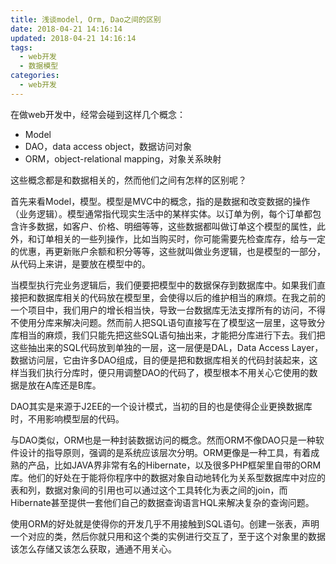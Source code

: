 ```yaml
---
title: 浅谈model, Orm, Dao之间的区别
date: 2018-04-21 14:16:14
updated: 2018-04-21 14:16:14
tags:
  - web开发
  - 数据模型
categories: 
  - web开发
---
```


在做web开发中，经常会碰到这样几个概念：
- Model
- DAO，data access object，数据访问对象
- ORM，object-relational mapping，对象关系映射

这些概念都是和数据相关的，然而他们之间有怎样的区别呢？

<!-- more -->
首先来看Model，模型。模型是MVC中的概念，指的是数据和改变数据的操作（业务逻辑）。模型通常指代现实生活中的某样实体。以订单为例，每个订单都包含许多数据，如客户、价格、明细等等，这些数据都叫做订单这个模型的属性，此外，和订单相关的一些列操作，比如当购买时，你可能需要先检查库存，给与一定的优惠，再更新账户余额和积分等等，这些就叫做业务逻辑，也是模型的一部分，从代码上来讲，是要放在模型中的。

当模型执行完业务逻辑后，我们便要把模型中的数据保存到数据库中。如果我们直接把和数据库相关的代码放在模型里，会使得以后的维护相当的麻烦。在我之前的一个项目中，我们用户的增长相当快，导致一台数据库无法支撑所有的访问，不得不使用分库来解决问题。然而前人把SQL语句直接写在了模型这一层里，这导致分库相当的麻烦，我们只能先把这些SQL语句抽出来，才能把分库进行下去。我们把这些抽出来的SQL代码放到单独的一层，这一层便是DAL，Data Access Layer，数据访问层，它由许多DAO组成，目的便是把和数据库相关的代码封装起来，这样当我们执行分库时，便只用调整DAO的代码了，模型根本不用关心它使用的数据是放在A库还是B库。

DAO其实是来源于J2EE的一个设计模式，当初的目的也是使得企业更换数据库时，不用影响模型层的代码。

与DAO类似，ORM也是一种封装数据访问的概念。然而ORM不像DAO只是一种软件设计的指导原则，强调的是系统应该层次分明。ORM更像是一种工具，有着成熟的产品，比如JAVA界非常有名的Hibernate，以及很多PHP框架里自带的ORM库。他们的好处在于能将你程序中的数据对象自动地转化为关系型数据库中对应的表和列，数据对象间的引用也可以通过这个工具转化为表之间的join，而Hibernate甚至提供一套他们自己的数据查询语言HQL来解决复杂的查询问题。

使用ORM的好处就是使得你的开发几乎不用接触到SQL语句。创建一张表，声明一个对应的类，然后你就只用和这个类的实例进行交互了，至于这个对象里的数据该怎么存储又该怎么获取，通通不用关心。